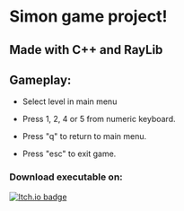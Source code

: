 # Simon game project!
## Made with C++ and RayLib

## Gameplay:

- Select level in main menu

- Press 1, 2, 4 or 5 from numeric keyboard.

- Press "q" to return to main menu.

- Press "esc" to exit game.

### Download executable on: 
<a href="https://mateuslucch.itch.io/simon-sa">
       <img src="https://img.shields.io/badge/Itch.io-FA5C5C?style=for-the-badge&logo=itch.io&logoColor=white" alt="Itch.io badge"/>
    </a>    